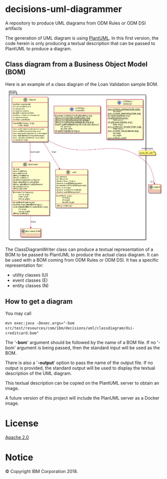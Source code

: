 # decisions-uml-diagrammer
A repository to produce UML diagrams from ODM Rules or ODM DSI artifacts

The generation of UML diagram is using [PlantUML](http://plantuml.com/).
In this first version, the code herein is only producing 
a textual description that can be passed to PlantUML to produce a diagram.

## Class diagram from a Business Object Model (BOM)

Here is an example of a class diagram of the Loan Validation sample BOM.
![Loan validation class diagram](doc/loanvalidation.png)

The ClassDiagramWriter class can produce a textual representation of a BOM
 to be passed to PlantUML to produce the actual class diagram. It can be 
 used with a BOM coming from ODM Rules or ODM DSI.
It has a specific representation for:
- utility classes (U)
- event classes (E)
- entity classes (N)

## How to get a diagram
You may call

```
mvn exec:java -Dexec.args="-bom src/test/resources/com/ibm/decisions/uml/classdiagram/dsi-creditcard.bom"
```
The '**-bom**' argument should be followed by the name of a BOM file. If no '-bom' argument is being passed, then the
standard input will be used as the BOM.

There is also a '**-output**' option to pass the name of the output file. If no output is provided, the standard output
will be used to display the textual description of the UML diagram.

This textual description can be copied on the PlantUML server to obtain an image.

A future version of this project will include the PlanUML server as a Docker image.

# License
[Apache 2.0](LICENSE)

# Notice
© Copyright IBM Corporation 2018.